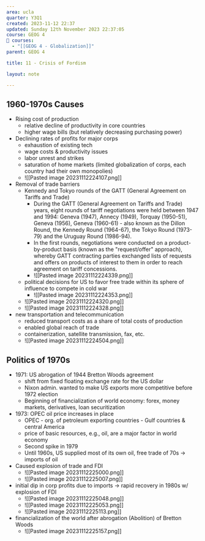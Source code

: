 ```yaml
---
area: ucla
quarter: Y3Q1
created: 2023-11-12 22:37
updated: Sunday 12th November 2023 22:37:05
course: GEOG 4
📕 courses:
  - "[[GEOG 4 - Globalization]]"
parent: GEOG 4

title: 11 - Crisis of Fordism

layout: note

---
```

## 1960-1970s Causes
- Rising cost of production
	- relative decline of productivity in core countries
	- higher wage bills (but relatively decreasing purchasing power)
- Declining rates of profits for major corps
	- exhaustion of existing tech
	- wage costs & productivity issues
	- labor unrest and strikes
	- saturation of home markets (limited globalization of corps, each country had their own monopolies)
	- ![[Pasted image 20231112224107.png]]
- Removal of trade barriers
	- Kennedy and Tokyo rounds of the GATT (General Agreement on Tariffs and Trade)
		- During the GATT (General Agreement on Tariffs and Trade) years, eight rounds of tariff negotiations were held between 1947 and 1994: Geneva (1947), Annecy (1949), Torquay (1950-51), Geneva (1956), Geneva (1960-61) - also known as the Dillon Round, the Kennedy Round (1964-67), the Tokyo Round (1973-79) and the Uruguay Round (1986-94).
		- In the first rounds, negotiations were conducted on a product-by-product basis (known as the "request/offer" approach), whereby GATT contracting parties exchanged lists of requests and offers on products of interest to them in order to reach agreement on tariff concessions.
		- ![[Pasted image 20231112224339.png]]
	- political decisions for US to favor free trade within its sphere of influence to compete in cold war
		- ![[Pasted image 20231112224353.png]]
	- ![[Pasted image 20231112224320.png]]
	- ![[Pasted image 20231112224328.png]]
- new transportation and telecommunication
	- reduced transport costs as a share of total costs of production
	- enabled global reach of trade
	- containerization, satellite transmission, fax, etc.
	- ![[Pasted image 20231112224504.png]]
## Politics of 1970s
- 1971: US abrogation of 1944 Bretton Woods agreement
	- shift from fixed floating exchange rate for the US dollar
	- Nixon admin. wanted to make US exports more competitive before 1972 election
	- Beginning of financialization of world economy: forex, money markets, derivatives, loan securitization
- 1973: OPEC oil price increases in place
	- OPEC - org. of petroleum exporting countries - Gulf countries & central America
	- price of basic resources, e.g., oil, are a major factor in world economy
	- Second spike in 1979
	- Until 1960s, US supplied most of its own oil, free trade of 70s -> imports of oil
- Caused explosion of trade and FDI
	- ![[Pasted image 20231112225000.png]]
	- ![[Pasted image 20231112225007.png]]
- initial dip in corp profits due to imports -> rapid recovery in 1980s w/ explosion of FDI
	- ![[Pasted image 20231112225048.png]]
	- ![[Pasted image 20231112225053.png]]
	- ![[Pasted image 20231112225113.png]]
- financialization of the world after abrogation (Abolition) of Bretton Woods
	- ![[Pasted image 20231112225157.png]]


